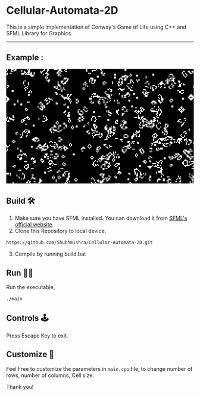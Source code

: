 # Cellular-Automata-2D

This is a simple implementation of Conway's Game of Life using C++ and SFML Library for Graphics.

- - - -

## Example :
![Project Logo](example/eg-1.png)

## Build 🛠️
1. Make sure you have SFML installed. You can download it from [SFML's official website](https://www.sfml-dev.org/).
2. Clone this Repository to local device,
``` bash
https://github.com/Shubhm1shra/Cellular-Automata-2D.git
```
3. Compile by running build.bat

## Run 🏃‍♂️
Run the executable,
``` bash
./main
```

## Controls 🕹️
Press Escape Key to exit.

## Customize 🧩
Feel Free to customize the parameters in `main.cpp` file, to change number of rows, number of columns, Cell size.

Thank you!
